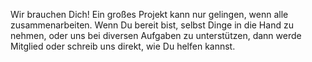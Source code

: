 Wir brauchen Dich! Ein großes Projekt kann nur gelingen, wenn alle zusammenarbeiten. Wenn Du bereit bist, selbst Dinge in die Hand zu nehmen, oder uns bei diversen Aufgaben zu unterstützen, dann werde Mitglied oder schreib uns direkt, wie Du helfen kannst.
